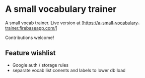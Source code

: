 # A small vocabulary trainer

A small vocab trainer. Live version at [https://a-small-vocabulary-trainer.firebaseapp.com/]

Contributions welcome!

## Feature wishlist

* Google auth / storage rules
* separate vocab list conents and labels to lower db load
